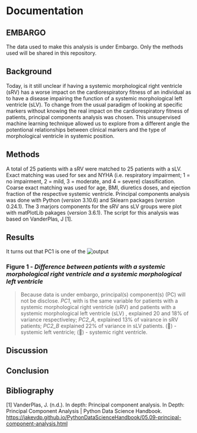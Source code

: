# Documentation

## **EMBARGO**
The data used to make this analysis is under Embargo. Only the methods used will be shared in this repository.

## Background
Today, is it still unclear if having a systemic morphological right ventricle (sRV) has a worse impact on the cardiorespiratory fitness of an individual as to have a disease impairing the function of a systemic morphological left ventricle (sLV). To change from the usual paradigm of looking at specific markers without knowing the real impact on the cardiorespiratory fitness of patients, principal components analysis was chosen. This unsupervised machine learning technique allowed us to explore from a different angle the potentional relationships between clinical markers and the type of morphological ventricle in systemic position.

## Methods
A total of 25 patients with a sRV were matched to 25 patients with a sLV. Exact matching was used for sex and NYHA (i.e. respiratory impairment; 1 = no impairment, 2 = mild, 3 = moderate, and 4 = severe) classification. Coarse exact matching was used for age, BMI, diuretics doses, and ejection fraction of the respective systemic ventricle. Principal components analysis was done with Python (*version* 3.10.6) and Sklearn packages (*version* 0.24.1). The 3 marjors components for the sRV ans sLV groups were plot with matPlotLib pakages (*version* 3.6.1). The script for this analysis was based on VanderPlas, J [1]. 

## Results

It turns out that PC1 is one of the
![output](https://github.com/Barquena/Master-Thesis/assets/90822097/06d2641b-95c4-4d1c-a651-12373f4e960d)

### Figure 1 - *Difference between patients with a systemic morphological right ventricle and a systemic morphological left ventricle*
> Because data is under embargo, principal(s) component(s) (PC) will not be disclose. *PC1*, with is the same variable for patients with a systemic morphological right ventricle (sRV) and patients with a systemic morphological left ventricle (sLV) , explained 20 and 18% of variance respectiveley; *PC2_A*, explained 13% of vairance in sRV patients; *PC2_B* explained 22% of variance in sLV patients. (🔵) - systemic left ventricle; (🔴) - systemic right ventricle. 

## Discussion

## Conclusion


## Bibliography

[1] VanderPlas, J. (n.d.). In depth: Principal component analysis. In Depth: Principal Component Analysis | Python Data Science Handbook. https://jakevdp.github.io/PythonDataScienceHandbook/05.09-principal-component-analysis.html 

